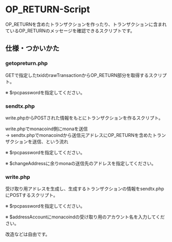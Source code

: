 # OP_RETURN-Script
OP_RETURNを含めたトランザクションを作ったり、トランザクションに含まれているOP_RETURNのメッセージを確認できるスクリプトです。
## 仕様・つかいかた
### getopreturn.php
GETで指定したtxidのrawTransactionからOP_RETURN部分を取得するスクリプト。

※ $rpcpasswordを指定してください。
### sendtx.php
write.phpからPOSTされた情報をもとにトランザクションを作るスクリプト。

write.phpでmonacoind側にmonaを送信<br>
→ sendtx.phpでmonacoindから送信元アドレスにOP_RETURNを含めたトランザクションを送信、という流れ

※ $rpcpasswordを指定してください。

※ $changeAddressに余りmonaの送信先のアドレスを指定してください。
### write.php
受け取り用アドレスを生成し、生成するトランザクションの情報をsendtx.phpにPOSTするスクリプト。

※ $rpcpasswordを指定してください。

※ $addressAccountにmonacoindの受け取り用のアカウント名を入力してください。

改造などは自由です。
